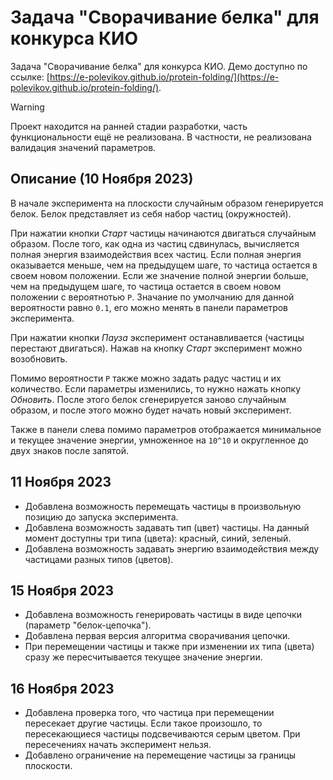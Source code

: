 # Задача "Сворачивание белка" для конкурса КИО

Задача "Сворачивание белка" для конкурса КИО. Демо доступно по ссылке: [https://e-polevikov.github.io/protein-folding/](https://e-polevikov.github.io/protein-folding/).

> [!WARNING]  
> Проект находится на ранней стадии разработки, часть функциональности ещё не реализована. В частности, не реализована валидация значений параметров.

## Описание (10 Ноября 2023)

В начале эксперимента на плоскости случайным образом генерируется белок. Белок представляет из себя набор частиц (окружностей). 

При нажатии кнопки _Старт_ частицы начинаются двигаться случайным образом. После того, как одна из частиц сдвинулась, вычисляется полная энергия взаимодействия всех частиц. Если полная энергия оказывается меньше, чем на предыдущем шаге, то частица остается в своем новом положении. Если же значение полной энергии больше, чем на предыдущем шаге, то частица остается в своем новом положении с вероятнотью `P`. Значание по умолчанию для данной вероятности равно `0.1`, его можно менять в панели параметров эксперимента.

При нажатии кнопки _Пауза_ эксперимент останавливается (частицы перестают двигаться). Нажав на кнопку _Старт_ эксперимент можно возобновить.

Помимо вероятности `P` также можно задать радус частиц и их количество. Если параметры изменились, то нужно нажать кнопку _Обновить_. После этого белок сгенерируется заново случайным образом, и после этого можно будет начать новый эксперимент.

Также в панели слева помимо параметров отображается минимальное и текущее значение энергии, умноженное на `10^10` и округленное до двух знаков после запятой.

## 11 Ноября 2023

- Добавлена возможность перемещать частицы в произвольную позицию до запуска эксперимента.
- Добавлена возможность задавать тип (цвет) частицы. На данный момент доступны три типа (цвета): красный, синий, зеленый.
- Добавлена возможность задавать энергию взаимодействия между частицами разных типов (цветов).

## 15 Ноября 2023

- Добавлена возможность генерировать частицы в виде цепочки (параметр "белок-цепочка").
- Добавлена первая версия алгоритма сворачивания цепочки.
- При перемещении частицы и также при изменении их типа (цвета) сразу же пересчитывается текущее значение энергии.

## 16 Ноября 2023

- Добавлена проверка того, что частица при перемещении пересекает другие частицы. Если такое произошло, то пересекающиеся частицы подсвечиваются серым цветом. При пересечениях начать эксперимент нельзя.
- Добавлено ограничение на перемещение частицы за границы плоскости.
